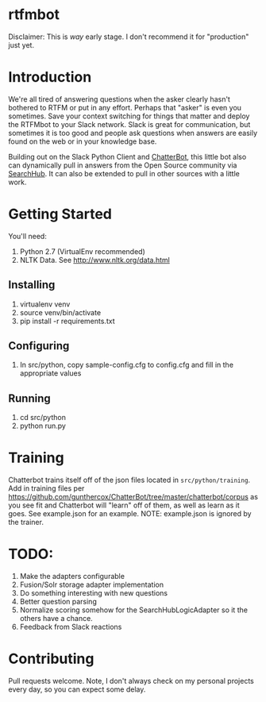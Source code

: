 # rtfmbot

Disclaimer: This is _way_ early stage.  I don't recommend it for "production" just yet.

# Introduction

We're all tired of answering questions when the asker clearly hasn't bothered to RTFM or put in any effort.  Perhaps that "asker" is even
  you sometimes. Save your context switching for things that matter and deploy
the RTFMbot to your Slack network.  Slack is great for communication, but sometimes it is too good and people ask questions when
answers are easily found on the web or in your knowledge base.

Building out on the Slack Python Client and [ChatterBot](https://github.com/gunthercox/ChatterBot), this little bot also can dynamically pull in answers from the Open Source community via
[SearchHub](http://searchhub.lucidworks.com).  It can also be extended to pull in other sources with a little work.

# Getting Started

You'll need:

1. Python 2.7 (VirtualEnv recommended)
1. NLTK Data.  See http://www.nltk.org/data.html 
 
## Installing
 
1. virtualenv venv
1. source venv/bin/activate
1. pip install -r requirements.txt

## Configuring

1. In src/python, copy sample-config.cfg to config.cfg and fill in the appropriate values

## Running

1. cd src/python
1. python run.py


# Training

Chatterbot trains itself off of the json files located in ```src/python/training```.  Add in training files per https://github.com/gunthercox/ChatterBot/tree/master/chatterbot/corpus
as you see fit and Chatterbot will "learn" off of them, as well as learn as it goes.  See example.json for an example. 
NOTE: example.json is ignored by the trainer.


# TODO:

1. Make the adapters configurable
1. Fusion/Solr storage adapter implementation
1. Do something interesting with new questions
1. Better question parsing
1. Normalize scoring somehow for the SearchHubLogicAdapter so it the others have a chance.
1. Feedback from Slack reactions

# Contributing

Pull requests welcome.  Note, I don't always check on my personal projects every day, so you can expect some delay.
